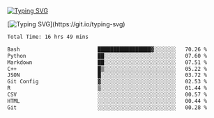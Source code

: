 [![Typing SVG](https://readme-typing-svg.demolab.com?font=Fira+Code&duration=1&pause=1000&center=true&vCenter=true&width=435&lines=Ivy+Streeter)](https://git.io/typing-svg)

[![Typing SVG](https://readme-typing-svg.demolab.com?font=Fira+Code&pause=1000&center=true&width=435&lines=Hello%2C+nice+to+meet+you!;I+am+a+researcher+in+biotech.;I+am+interested+in+bioinformatics.;I+am+self-taught+and+love+learning.;Feel+free+to+reach+out!)](https://git.io/typing-svg)
<!--START_SECTION:waka-->

```txt
Total Time: 16 hrs 49 mins

Bash                         █████████████████▓░░░░░░░   70.26 %
Python                       ██░░░░░░░░░░░░░░░░░░░░░░░   07.60 %
Markdown                     ██░░░░░░░░░░░░░░░░░░░░░░░   07.51 %
C++                          █▒░░░░░░░░░░░░░░░░░░░░░░░   05.22 %
JSON                         █░░░░░░░░░░░░░░░░░░░░░░░░   03.72 %
Git Config                   ▓░░░░░░░░░░░░░░░░░░░░░░░░   02.53 %
R                            ▒░░░░░░░░░░░░░░░░░░░░░░░░   01.44 %
CSV                          ░░░░░░░░░░░░░░░░░░░░░░░░░   00.57 %
HTML                         ░░░░░░░░░░░░░░░░░░░░░░░░░   00.44 %
Git                          ░░░░░░░░░░░░░░░░░░░░░░░░░   00.28 %
```

<!--END_SECTION:waka-->
